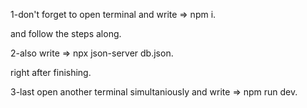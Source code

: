 
1-don't forget to open terminal and write => npm i.

 and follow the steps along.
 
2-also write => npx json-server db.json.

right after finishing.

3-last open another terminal simultaniously and write => npm run dev.

